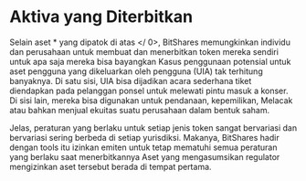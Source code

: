 # Aktiva yang Diterbitkan

Selain aset * yang dipatok di atas </ 0>, BitShares memungkinkan individu dan perusahaan untuk membuat dan menerbitkan token mereka sendiri untuk apa saja mereka bisa bayangkan Kasus penggunaan potensial untuk aset pengguna yang dikeluarkan oleh pengguna (UIA) tak terhitung banyaknya. Di satu sisi, UIA bisa dijadikan acara sederhana tiket diendapkan pada pelanggan ponsel untuk melewati pintu masuk a konser. Di sisi lain, mereka bisa digunakan untuk pendanaan, kepemilikan, Melacak atau bahkan menjual ekuitas suatu perusahaan dalam bentuk saham.</p> 

Jelas, peraturan yang berlaku untuk setiap jenis token sangat bervariasi dan bervariasi sering berbeda di setiap yurisdiksi. Makanya, BitShares hadir dengan tools itu izinkan emiten untuk tetap mematuhi semua peraturan yang berlaku saat menerbitkannya Aset yang mengasumsikan regulator mengizinkan aset tersebut berada di tempat pertama.